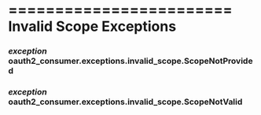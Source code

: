 ========================
Invalid Scope Exceptions
========================

### *exception* oauth2_consumer.exceptions.invalid_scope.<strong>ScopeNotProvided</strong> ###

### *exception* oauth2_consumer.exceptions.invalid_scope.<strong>ScopeNotValid</strong> ###